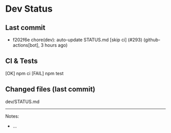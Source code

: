 # Dev Status

## Last commit
- f202f6e chore(dev): auto-update STATUS.md [skip ci] (#293) (github-actions[bot], 3 hours ago)
## CI & Tests
[OK] npm ci
[FAIL] npm test

## Changed files (last commit)
dev/STATUS.md

---
Notes:
- ...
